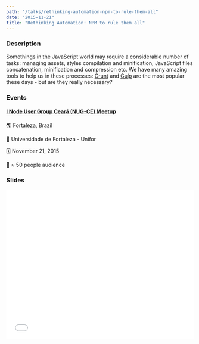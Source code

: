 ```yaml
---
path: "/talks/rethinking-automation-npm-to-rule-them-all"
date: "2015-11-21"
title: "Rethinking Automation: NPM to rule them all"
---
```


### Description

Somethings in the JavaScript world may require a considerable number of tasks: managing assets, styles compilation and minification, JavaScript files concatenation, minification and compression etc. We have many amazing tools to help us in these processes: [Grunt](http://gruntjs.com/) and [Gulp](http://gulpjs.com/) are the most popular these days - but are they really necessary?

### Events

#### [I Node User Group Ceará (NUG-CE) Meetup](http://nug-ce.org/)

🌎 Fortaleza, Brazil

📍 Universidade de Fortaleza - Unifor

🗓️ November 21, 2015

👥 ≈ 50 people audience

### Slides

<div style="left: 0; width: 100%; height: 0; position: relative; padding-bottom: 79.5798%;"><iframe src="//speakerdeck.com/player/125911048dc349b4890898a37118c2e6" style="border: 0; top: 0; left: 0; width: 100%; height: 100%; position: absolute;" allowfullscreen scrolling="no"></iframe></div>
